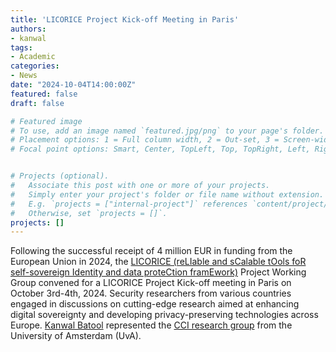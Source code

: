 ```yaml
---
title: 'LICORICE Project Kick-off Meeting in Paris'
authors:
- kanwal
tags:
- Academic
categories:
- News
date: "2024-10-04T14:00:00Z"
featured: false
draft: false

# Featured image
# To use, add an image named `featured.jpg/png` to your page's folder.
# Placement options: 1 = Full column width, 2 = Out-set, 3 = Screen-width
# Focal point options: Smart, Center, TopLeft, Top, TopRight, Left, Right, BottomLeft, Bottom, BottomRight


# Projects (optional).
#   Associate this post with one or more of your projects.
#   Simply enter your project's folder or file name without extension.
#   E.g. `projects = ["internal-project"]` references `content/project/deep-learning/index.md`.
#   Otherwise, set `projects = []`.
projects: []
---
```

<p style="text-align: justify;">

Following the successful receipt of 4 million EUR in funding from the European Union in 2024, the [LICORICE (reLIable and sCalable tOols foR self-sovereign Identity and data proteCtion framEwork)](https://cci-research.nl/post/licorice-funded/) Project Working Group convened for a LICORICE Project Kick-off meeting in Paris on October 3rd-4th, 2024. Security researchers from various countries engaged in discussions on cutting-edge research aimed at enhancing digital sovereignty and developing privacy-preserving technologies across Europe. [Kanwal Batool](https://cci-research.nl/author/kanwal-batool/) represented the [CCI research group](https://cci-research.nl/) from the University of Amsterdam (UvA).

</p>


